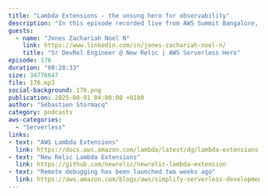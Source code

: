 ```yaml
---
title: "Lambda Extensions - the unsung hero for observability"
description: "In this episode recorded live from AWS Summit Bangalore, we dive deep into AWS Lambda Extensions and Observability with Jones, a serverless hero and developer advocate at New Relic. Learn about the critical role of observability in serverless architectures, how Lambda Extensions work as sidecars to enhance monitoring capabilities, and the different types of extensions available. Jones explains the extension lifecycle, APIs, and implementation details while sharing real-world use cases from security compliance to distributed tracing. Whether you're an enterprise developer or curious about building custom extensions, this episode provides valuable insights into making your serverless applications more observable and manageable."
guests:
  - name: "Jones Zachariah Noel N"
    link: https://www.linkedin.com/in/jones-zachariah-noel-n/
    title: "Sr DevRel Engineer @ New Relic | AWS Serverless Hero"
episode: 176
duration: "00:28:33" 
size: 34776647
file: 176.mp3
social-background: 176.png
publication: 2025-08-01 04:00:00 +0100
author: "Sébastien Stormacq"
category: podcasts
aws-categories:
  - "Serverless"
links:
- text: "AWS Lambda Extensions"
  link: https://docs.aws.amazon.com/lambda/latest/dg/lambda-extensions.html
- text: "New Relic Lambda Extensions"
  link: https://github.com/newrelic/newrelic-lambda-extension
- text: "Remote debugging has been launched two weeks ago"
  link: https://aws.amazon.com/blogs/aws/simplify-serverless-development-with-console-to-ide-and-remote-debugging-for-aws-lambda/
---
```

